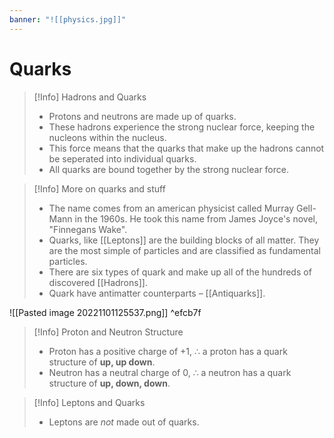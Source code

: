 ```yaml
---
banner: "![[physics.jpg]]"
---
```


# Quarks

> [!Info] Hadrons and Quarks
> - Protons and neutrons are made up of quarks. 
> - These hadrons experience the strong nuclear force, keeping the nucleons within the nucleus.
> - This force means that the quarks that make up the hadrons cannot be seperated into individual quarks.
> - All quarks are bound together by the strong nuclear force.

> [!Info] More on quarks and stuff
> - The name comes from an american physicist called Murray Gell-Mann in the 1960s. He took this name from James Joyce's novel, "Finnegans Wake".
> - Quarks, like [[Leptons]] are the building blocks of all matter. They are the most simple of particles and are classified as fundamental particles.
> - There are six types of quark and make up all of the hundreds of discovered [[Hadrons]].
> - Quark have antimatter counterparts – [[Antiquarks]].

![[Pasted image 20221101125537.png]] ^efcb7f

> [!Info] Proton and Neutron Structure
> - Proton has a positive charge of +1, $\therefore$ a proton has a quark structure of **up, up down**.
> - Neutron has a neutral charge of 0, $\therefore$ a neutron has a quark structure of **up, down, down**.

> [!Info] Leptons and Quarks
> - Leptons are *not* made out of quarks.
